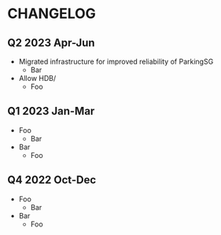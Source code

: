 # CHANGELOG

## Q2 2023 Apr-Jun

- Migrated infrastructure for improved reliability of ParkingSG
  - Bar
- Allow HDB/
  - Foo

## Q1 2023 Jan-Mar

- Foo
  - Bar
- Bar
  - Foo

## Q4 2022 Oct-Dec

- Foo
  - Bar
- Bar
  - Foo
